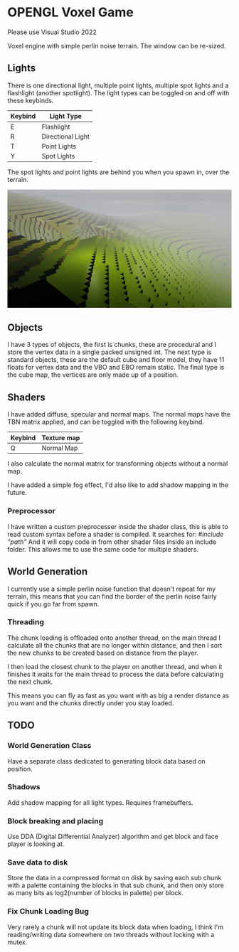 # OPENGL Voxel Game
Please use Visual Studio 2022

Voxel engine with simple perlin noise terrain. The window can be re-sized.

## Lights
There is one directional light, multiple point lights, multiple spot lights and a flashlight (another spotlight).
The light types can be toggled on and off with these keybinds.

| Keybind | Light Type |
| ------------- | ------------- |
| E  | Flashlight |
| R  | Directional Light |
| T  | Point Lights |
| Y  | Spot Lights |

The spot lights and point lights are behind you when you spawn in, over the terrain.

![Example of point lights and spotlights](Images/point_lights_and_spotlights.png)

## Objects
I have 3 types of objects, the first is chunks, these are procedural and I store the vertex data in a single packed unsigned int.
The next type is standard objects, these are the default cube and floor model, they have 11 floats for vertex data and the VBO and EBO remain static.
The final type is the cube map, the vertices are only made up of a position.

## Shaders
I have added diffuse, specular and normal maps.
The normal maps have the TBN matrix applied, and can be toggled with the following keybind.

| Keybind | Texture map |
| ------------- | ------------- |
| Q  | Normal Map |

I also calculate the normal matrix for transforming objects without a normal map.

I have added a simple fog effect, I'd also like to add shadow mapping in the future.

### Preprocessor
I have written a custom preprocesser inside the shader class, this is able to read custom syntax before a shader is compiled.
It searches for:
*#include "path"*
And it will copy code in from other shader files inside an include folder.
This allows me to use the same code for multiple shaders.

## World Generation
I currently use a simple perlin noise function that doesn't repeat for my terrain, this means that you can find the border of the perlin noise fairly quick if you go far from spawn.

### Threading
The chunk loading is offloaded onto another thread, on the main thread I calculate all the chunks that are no longer within distance, and then I sort the new chunks to be created based on distance from the player.

I then load the closest chunk to the player on another thread, and when it finishes it waits for the main thread to process the data before calculating the next chunk.

This means you can fly as fast as you want with as big a render distance as you want and the chunks directly under you stay loaded.

## TODO
### World Generation Class
Have a separate class dedicated to generating block data based on position.

### Shadows
Add shadow mapping for all light types. Requires framebuffers.

### Block breaking and placing
Use DDA (Digital Differential Analyzer) algorithm and get block and face player is looking at.

### Save data to disk
Store the data in a compressed format on disk by saving each sub chunk with a palette containing the blocks in that sub chunk, and then only store as many bits as log2(number of blocks in palette) per block.

### Fix Chunk Loading Bug
Very rarely a chunk will not update its block data when loading, I think I'm reading/writing data somewhere on two threads without locking with a mutex.